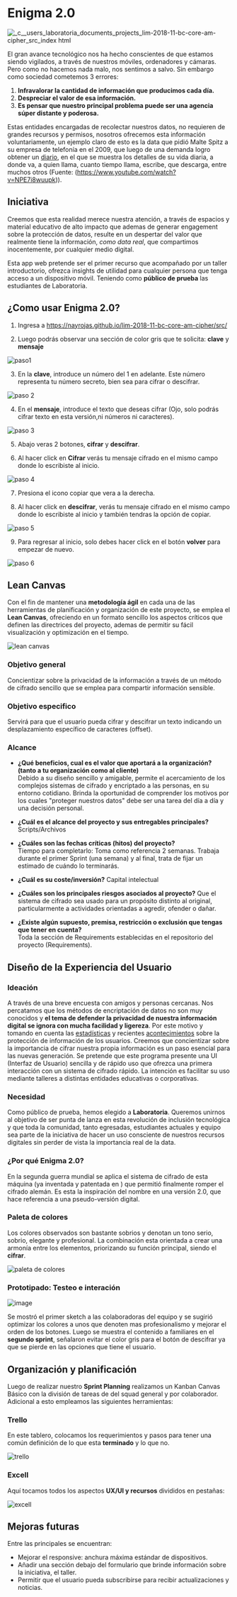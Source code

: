# Enigma 2.0


![_c__users_laboratoria_documents_projects_lim-2018-11-bc-core-am-cipher_src_index html](https://user-images.githubusercontent.com/43801463/49244671-56d6b100-f3de-11e8-82cb-ab4f2bca51ba.png)


El gran avance tecnológico nos ha hecho conscientes de que estamos siendo vigilados, a través de nuestros móviles, ordenadores y cámaras. Pero como no hacemos nada malo, nos sentimos a salvo. Sin embargo como sociedad cometemos 3 errores:

1. **Infravalorar la cantidad de información que producimos cada día.**
2. **Despreciar el valor de esa información.**
3. **Es pensar que nuestro principal problema puede ser una agencia súper distante y poderosa.**

Estas entidades encargadas de recolectar nuestros datos, no requieren de grandes recursos y permisos, nosotros ofrecemos esta información voluntariamente, un ejemplo claro de esto es la data que pidió Malte Spitz a su empresa de telefonía en el 2009, que luego de una demanda logro obtener un [diario](https://www.youtube.com/watch?v=J1EKvWot-3c), en el que se muestra los detalles de su vida diaria, a donde va, a quien llama, cuanto tiempo llama, escribe, que descarga, entre muchos otros (Fuente: (https://www.youtube.com/watch?v=NPE7i8wuupk)).


## Iniciativa

Creemos que esta realidad merece nuestra atención, a través de espacios y material educativo de alto impacto que ademas de generar engagement sobre la protección de datos, resulte en un despertar del valor que realmente tiene la información,  _como data real_, que compartimos inocentemente, por cualquier medio digital.

Esta app web pretende ser el primer recurso que acompañado por un taller introductorio, ofrezca insights de utilidad para cualquier persona que tenga acceso a un dispositivo móvil. Teniendo como **público de prueba** las estudiantes de Laboratoria.


## ¿Como usar **Enigma 2.0**?

1. Ingresa a https://nayrojas.github.io/lim-2018-11-bc-core-am-cipher/src/

2. Luego podrás observar una sección de color gris que te solicita: **clave** y **mensaje**

![paso1](https://user-images.githubusercontent.com/43801463/49247096-783a9b80-f3e4-11e8-8e88-cd6253a8ade1.png)

3. En la **clave**, introduce un número del 1 en adelante. Este número representa tu número secreto, bien sea para cifrar o descifrar.

![paso 2](https://user-images.githubusercontent.com/43801463/49247128-8a1c3e80-f3e4-11e8-8189-71ad3b6f695a.png)

4. En el **mensaje**, introduce el texto que deseas cifrar (Ojo, solo podrás cifrar texto en esta versión,ni números ni caracteres).

![paso 3](https://user-images.githubusercontent.com/43801463/49247158-9accb480-f3e4-11e8-9aec-2715f4038ede.png)

5. Abajo veras 2 botones, **cifrar** y **descifrar**.

6. Al hacer click en **Cifrar** verás tu mensaje cifrado en el mismo campo donde lo escribiste al inicio.

![paso 4](https://user-images.githubusercontent.com/43801463/49247239-cb145300-f3e4-11e8-8ae0-6a6d49d5783f.png)

7. Presiona el icono copiar que vera a la derecha.

8. Al hacer click en **descifrar**, verás tu mensaje cifrado en el mismo campo donde lo escribiste al inicio y también tendras la opción de copiar.

![paso 5](https://user-images.githubusercontent.com/43801463/49247276-debfb980-f3e4-11e8-9726-86128c26fcee.png)

9. Para regresar al inicio, solo debes hacer click en el botón **volver** para empezar de nuevo.

![paso 6](https://user-images.githubusercontent.com/43801463/49247284-e67f5e00-f3e4-11e8-8ab6-5b4f24584370.png)



## Lean Canvas

Con el fin de mantener una **metodología ágil** en cada una de las herramientas de planificación y organización de este proyecto, se emplea el **Lean Canvas**, ofreciendo en un formato sencillo los aspectos críticos que definen las directrices del proyecto, ademas de permitir su fácil visualización y optimización en el tiempo.

![lean canvas](https://user-images.githubusercontent.com/43801463/49242092-c7c69a80-f3d7-11e8-96aa-7ed636c983b4.png)

### Objetivo general  

Concientizar sobre la privacidad de la información a través de un método de cifrado sencillo que se emplea para compartir información sensible.

### Objetivo especifico			

Servirá para que el usuario pueda cifrar y descifrar un texto indicando un desplazamiento específico de caracteres (offset).

### Alcance

- **¿Qué beneficios, cual es el valor que aportará a la organización? (tanto a tu organización como al cliente)**		
Debido a su diseño sencillo y amigable, permite el acercamiento de los complejos sistemas de cifrado y encriptado a las personas, en su entorno cotidiano. Brinda la oportunidad de comprender los motivos por los cuales "proteger nuestros datos" debe ser una tarea del día a día y una decisión personal.

- **¿Cuál es el alcance del proyecto y sus entregables principales?**
Scripts/Archivos										

- **¿Cuáles son las fechas críticas (hitos) del proyecto?**			
Tiempo para completarlo: Toma como referencia 2 semanas. Trabaja durante el primer Sprint (una semana) y al final, trata de fijar un estimado de cuándo lo terminarás.			

- **¿Cuál es su coste/inversión?**
Capital intelectual				

- **¿Cuáles son los principales riesgos asociados al proyecto?**
Que el sistema de cifrado sea usado para un propósito distinto al original, particularmente a actividades orientadas a agredir, ofender o dañar.					

- **¿Existe algún supuesto, premisa, restricción o exclusión que tengas que tener en cuenta?**								
Toda la sección de Requirements establecidas en el repositorio del proyecto (Requirements).


## Diseño de la Experiencia del Usuario

### Ideación

A través de una breve encuesta con amigos y personas cercanas. Nos percatamos que los métodos de encriptación de datos no son muy conocidos y **el tema de defender la privacidad de nuestra información digital se ignora con mucha facilidad y ligereza**. Por este motivo y tomando en cuenta las [estadísticas](http://www.privacidad-online.net/estadisticas-incidencia-de-amenazas-a-la-privacidad/) y recientes [acontecimientos](https://gestion.pe/fotogalerias/son-principales-casos-robo-datos-personales-mundo-233712) sobre la protección de información de los usuarios. Creemos que concientizar sobre la importancia de cifrar nuestra propia información es un paso esencial para las nuevas generación. Se pretende que este programa presente una UI (Interfaz de Usuario) sencilla y de rápido uso que ofrezca una primera interacción con un sistema de cifrado rápido. La intención es facilitar su uso mediante talleres a distintas entidades educativas o corporativas.


### Necesidad

Como público de prueba, hemos elegido a **Laboratoria**. Queremos unirnos al objetivo de ser punta de lanza en esta revolución de inclusión tecnológica y que toda la comunidad, tanto egresadas, estudiantes actuales y equipo sea parte de la iniciativa de hacer un uso consciente de nuestros recursos digitales sin perder de vista la importancia real de la data.


### ¿Por qué **Enigma 2.0**?

En la segunda guerra mundial se aplica el sistema de cifrado de esta máquina (ya inventada y patentada en ) que permitió finalmente romper el cifrado alemán. Es esta la inspiración del nombre en una versión 2.0, que hace referencia a una pseudo-versión digital.


### Paleta de colores

Los colores observados son bastante sobrios y denotan un tono serio, sobrio, elegante y profesional. La combinación esta orientada a crear una armonía entre los elementos, priorizando su función principal, siendo el **cifrar**.

![paleta de colores](https://user-images.githubusercontent.com/43801463/49239618-2d635880-f3d1-11e8-8c06-49ff0ec471a5.png)


### Prototipado: Testeo e interación

![image](https://user-images.githubusercontent.com/43801463/49241381-afee1700-f3d5-11e8-8306-c949ecb6e24f.png)

Se mostró el primer sketch a las colaboradoras del equipo y se sugirió optimizar los colores a unos que denoten mas profesionalismo y mejorar el orden de los botones. Luego se muestra el contenido a familiares en el **segundo sprint**, señalaron evitar el color gris para el botón de descifrar ya que se pierde en las opciones que tiene el usuario.



## Organización y planificación

Luego de realizar nuestro **Sprint Planning** realizamos un Kanban Canvas Básico con la división de tareas de del squad general y por colaborador. Adicional a esto empleamos las siguientes herramientas:

### Trello

En este tablero, colocamos los requerimientos y pasos para tener una común definición de lo que esta **terminado** y lo que no.

![trello](https://user-images.githubusercontent.com/43801463/49239657-4bc95400-f3d1-11e8-9e36-3989ba458526.png)

### Excell

Aquí tocamos todos los aspectos **UX/UI y recursos** divididos en pestañas:

![excell](https://user-images.githubusercontent.com/43801463/49239677-5552bc00-f3d1-11e8-82dc-d0f9d968be29.png)


## Mejoras futuras

Entre las principales se encuentran:

- Mejorar el responsive: anchura máxima estándar de dispositivos.
- Añadir una sección debajo del formulario que brinde información sobre la iniciativa, el taller.
- Permitir que el usuario pueda subscribirse para recibir actualizaciones y noticias.
